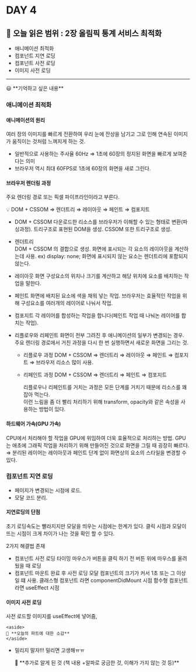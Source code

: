 # DAY 4

## 🔖 오늘 읽은 범위 :  2장 올림픽 통계 서비스 최적화

- 애니메이션 최적화
- 컴포넌트 지연 로딩
- 컴포넌트 사전 로딩
- 이미지 사전 로딩

---

<aside>
    😃 **기억하고 싶은 내용**
</aside>

### 애니메이션 최적화

#### 애니메이션의 원리

여러 장의 이미지를 빠르게 전환하여 우리 눈에 잔상을 남기고 그로 인해 연속된 이미지가 움직이는 것처럼 느껴지게 하는 것.

- 일반적으로 사용하는 주사율 60Hz ⇒ 1초에 60장의 정지된 화면을 빠르게 보여준다는 의미
- 브라우저 역시 최대 60FPS로 1초에 60장의 화면을 새로 그린다.

#### 브라우저 렌더링 과정

주요 렌더링 경로 또는 픽셀 파이프라인이라고 부른다.

<aside>
💡 DOM + CSSOM ⇒ 렌더트리 ⇒ 레이아웃 ⇒ 페인트 ⇒ 컴포지트
</aside>

- DOM + CSSOM
    다운로드한 리소스를 브라우저가 이해할 수 있는 형태로 변환(파싱과정). 
    트리구조로 표현된 DOM을 생성.
    CSSOM 또한 트리구조로 생성.

- 렌더트리    
    DOM + CSSOM 의 결합으로 생성. 화면에 표시되는 각 요소의 레이아웃을 계산하는데 사용.
    ex) display: none; 화면에 표시되지 않는 요소는 렌더트리에 포함되지 않는다.

- 레이아웃
    화면 구성요소의 위치나 크기를 계산하고 해당 위치에 요소를 배치하는 작업을 말한다.

- 페인트
    화면에 배치된 요소에 색을 채워 넣는 작업. 브라우저는 효율적인 작업을 위해 구성요소를 여러개의 레이어로 나눠서 작업.

- 컴포지트
    각 레이어를 합성하는 작업을 합니다(페인트 작업 때 나눠논 레이어를 합치는 작업).

- 리플로우와 리페인트
    화면이 전부 그려진 후 애니메이션의 일부가 변경되는 경우. 주요 렌더링 경로에서 거친 과정을 다시 한 번 실행하면서 새로운 화면을 그리는 것.

  - 리플로우 과정
    DOM + CSSOM ⇒ 렌더트리 ⇒ 레이아웃 ⇒ 페인트 ⇒ 컴포지트
    ⇒ 브라우저 리소스 많이 사용.
  - 리페인트 과정
    DOM + CSSOM ⇒ 렌더트리 ⇒ 페인트 ⇒ 컴포지트

    리플로우나 리페인트를 거치는 과정은 모든 단계를 거치기 때문에 리소스를 꽤 잡아 먹는다.    
    이런 느림을 좀 더 빨리 처리하기 위해 transform, opacity와 같은 속성을 사용하는 방법이 있다.

#### 하드웨어 가속(GPU 가속)

CPU에서 처리해야 할 작업을 GPU에 위임하여 더욱 효율적으로 처리하는 방법.
GPU는 애초에 그래픽 작업을 처리하기 위해 만들어진 것으로 화면을 그릴 때 굉장히 빠르다.
⇒ 분리된 레이어는 레이아웃과 페인트 단계 없이 화면상의 요소의 스타일을 변경할 수 있다.

### 컴포넌트 지연 로딩

- 페이지가 변경되는 시점에 로드.
- 모달 코드 분리.

#### 지연로딩의 단점

초기 로딩속도는 빨라지지만 모달을 띄우는 시점에는 한계가 있다.
클릭 시점과 모달이 뜨는 시점이 크게 차이가 나는 것을 확인 할 수 있다.

2가지 해결법 존재

- 컴포넌트 사전 로딩 타이밍
    마우스가 버튼을 클릭 하기 전 버튼 위에 마우스를 올려 뒀을 때 로딩
- 컴포넌트 마운트 완료 후 사전 로딩
    모달 컴포넌트의 크기가 커서 1초 또는 그 이상일 떄 사용.
    클래스형 컴포넌트 라면 componentDidMount 시점
    함수형 컴포넌트 라면 useEffect 시점

#### 이미지 사전 로딩

사전 로드할 이미지를 useEffect에 넣어줌,

    <aside>
    🤔 **오늘의 파트에 대한 소감**
    </aside>

- 밀리지 말자!!! 밀리면 고생해ㅠㅠ

    <aside>
    🔎 **추가로 알게 된 것 (책 내용 +알파로 궁금한 것, 이해가 가지 않는 것 등)**
    </aside>